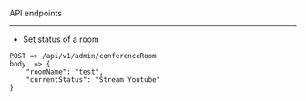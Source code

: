 API endpoints

---

- Set status of a room

```
POST => /api/v1/admin/conferenceRoom
body  => {
    "roomName": "test",
    "currentStatus": "Stream Youtube"
}
```

